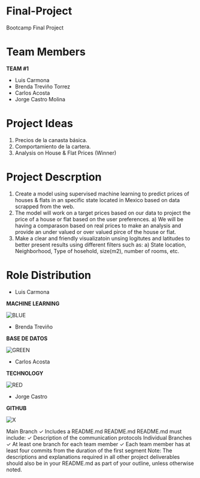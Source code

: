 # Final-Project
Bootcamp Final Project

# Team Members
**TEAM #1**

- Luis Carmona
- Brenda Treviño Torrez
- Carlos Acosta
- Jorge Castro Molina

# Project Ideas

1. Precios de la canasta básica.
2. Comportamiento de la cartera.
3. Analysis on House & Flat Prices (Winner)

# Project Descrption

1. Create a model using supervised machine learning to predict prices of houses & flats in an specific state located in Mexico based on data scrapped from the web.
2. The model will work on a target prices based on our data to project the price of a house or flat based on the user preferences.
  a) We will be having a comparason based on real prices to make an analysis and provide an under valued or over valued pirce of the house or flat.
4. Make a clear and friendly visualizatoin unsing logitutes and latitudes to better present results using different filters such as:
  a) State location, Neighborhood, Type of hosehold, size(m2), number of rooms, etc. 

# Role Distribution

- Luis Carmona

**MACHINE LEARNING**

![BLUE](https://user-images.githubusercontent.com/95668609/168709953-7802ff10-1aef-4f74-861c-6ebfd9a668d3.jpg)

- Brenda Treviño

**BASE DE DATOS**

![GREEN](https://user-images.githubusercontent.com/95668609/168710002-99d861f8-b0bb-412f-9192-61469b66e969.jpg)

- Carlos Acosta

**TECHNOLOGY**

![RED](https://user-images.githubusercontent.com/95668609/168710010-bf423c03-283e-4bec-b723-0f166d338e10.jpg)

- Jorge Castro

**GITHUB**

![X](https://user-images.githubusercontent.com/95668609/168710022-ac0ded3c-4ac1-4e03-99b9-d7ce82f24de3.jpg)

Main Branch
✓ Includes a README.md
README.md
README.md must include:
✓ Description of the communication
protocols
Individual Branches
✓ At least one branch for each team
member
✓ Each team member has at least four
commits from the duration of the first
segment
Note: The descriptions and
explanations required in all other
project deliverables should also be in
your README.md as part of your
outline, unless otherwise noted.

